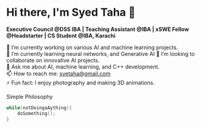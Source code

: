 # Hi there, I'm Syed Taha 👋

**Executive Council @DSS IBA | Teaching Assistant @IBA | xSWE Fellow @Headstarter | CS Student @IBA, Karachi**

🔭 I’m currently working on various AI and machine learning projects.  
🌱 I’m currently learning neural networks, and Generative AI
👯 I’m looking to collaborate on innovative AI projects.  
💬 Ask me about AI, machine learning, and C++ development.  
📫 How to reach me: [syetaha@gmail.com](mailto:syetaha@gmail.com)  
⚡ Fun fact: I enjoy photography and making 3D animations.

Simple Philosophy

```cpp
while(notDoingaAything){
    doSomething();
}
```
